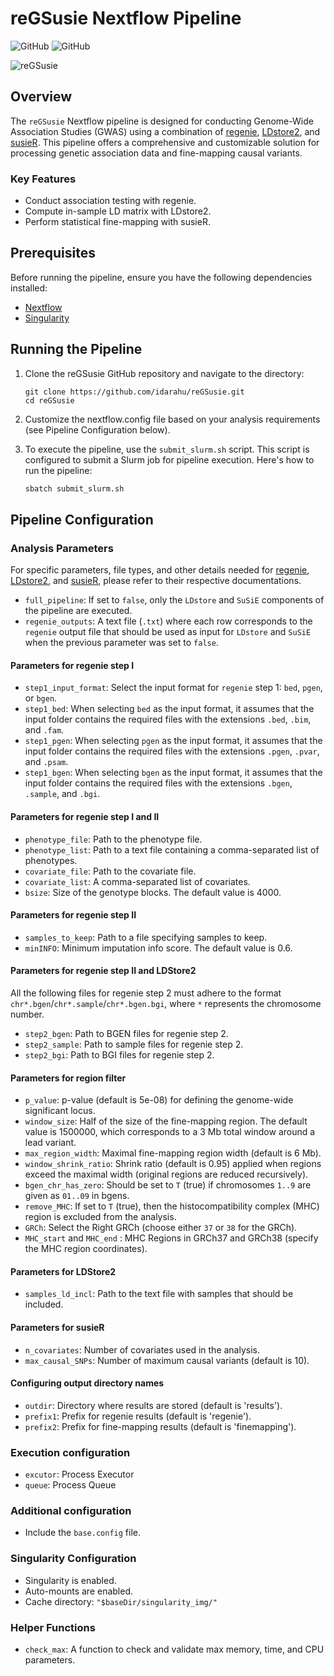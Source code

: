 # reGSusie Nextflow Pipeline
![GitHub](https://img.shields.io/badge/Version-1.0.0-blue.svg)
![GitHub](https://img.shields.io/badge/Nextflow-22.04.3-brightgreen.svg)

![reGSusie](https://github.com/AlasooLab/reGSusie/assets/102286655/9edeb237-7cde-4209-a1c5-fd6d6d73cc61)


## Overview

The `reGSusie` Nextflow pipeline is designed for conducting Genome-Wide Association Studies (GWAS) using a combination of [regenie](https://rgcgithub.github.io/regenie/), [LDstore2](http://christianbenner.com/#), and [susieR](https://stephenslab.github.io/susieR/reference/susie_rss.html). This pipeline offers a comprehensive and customizable solution for processing genetic association data and fine-mapping causal variants.

### Key Features

- Conduct association testing with regenie.
- Compute in-sample LD matrix with LDstore2.
- Perform statistical fine-mapping with susieR.

## Prerequisites

Before running the pipeline, ensure you have the following dependencies installed:

- [Nextflow](https://www.nextflow.io/docs/latest/getstarted.html#installation)
- [Singularity](https://sylabs.io/singularity/)

## Running the Pipeline

1. Clone the reGSusie GitHub repository and navigate to the directory:

   ```shell
   git clone https://github.com/idarahu/reGSusie.git
   cd reGSusie
2. Customize the nextflow.config file based on your analysis requirements (see Pipeline Configuration below).
3. To execute the pipeline, use the `submit_slurm.sh` script. This script is configured to submit a Slurm job for pipeline execution. Here's how to run the pipeline:
   ```bash
   sbatch submit_slurm.sh

## Pipeline Configuration

### Analysis Parameters

For specific parameters, file types, and other details needed for [regenie](https://rgcgithub.github.io/regenie/), [LDstore2](http://christianbenner.com/#), and [susieR](https://stephenslab.github.io/susieR/reference/susie_rss.html), please refer to their respective documentations. 

- `full_pipeline`: If set to `false`, only the `LDstore` and `SuSiE` components of the pipeline are executed.
- `regenie_outputs`: A text file (`.txt`) where each row corresponds to the `regenie` output file that should be used as input for `LDstore` and `SuSiE` when the previous parameter was set to `false`.

#### Parameters for regenie step I

- `step1_input_format`: Select the input format for `regenie` step 1: `bed`, `pgen`, or `bgen`.
- `step1_bed`: When selecting `bed` as the input format, it assumes that the input folder contains the required files with the extensions `.bed`, `.bim`, and `.fam`.
- `step1_pgen`: When selecting `pgen` as the input format, it assumes that the input folder contains the required files with the extensions `.pgen`, `.pvar`, and `.psam`.
- `step1_bgen`: When selecting `bgen` as the input format, it assumes that the input folder contains the required files with the extensions `.bgen`, `.sample`, and `.bgi`.

#### Parameters for regenie step I and II

- `phenotype_file`: Path to the phenotype file.
- `phenotype_list`: Path to a text file containing a comma-separated list of phenotypes.
- `covariate_file`: Path to the covariate file.
- `covariate_list`: A comma-separated list of covariates.
- `bsize`: Size of the genotype blocks. The default value is 4000.

#### Parameters for regenie step II

- `samples_to_keep`: Path to a file specifying samples to keep.
- `minINFO`: Minimum imputation info score. The default value is 0.6.

#### Parameters for regenie step II and LDStore2

All the following files for regenie step 2 must adhere to the format `chr*.bgen`/`chr*.sample`/`chr*.bgen.bgi`, where `*` represents the chromosome number.
- `step2_bgen`: Path to BGEN files for regenie step 2.
- `step2_sample`: Path to sample files for regenie step 2.
- `step2_bgi`: Path to BGI files for regenie step 2.

#### Parameters for region filter

- `p_value`: p-value (default is 5e-08) for defining the genome-wide significant locus.
- `window_size`: Half of the size of the fine-mapping region. The default value is 1500000, which corresponds to a 3 Mb total window around a lead variant.
- `max_region_width`: Maximal fine-mapping region width (default is 6 Mb).
- `window_shrink_ratio`: Shrink ratio (default is 0.95) applied when regions exceed the maximal width (original regions are reduced recursively).
- `bgen_chr_has_zero`: Should be set to `T` (true) if chromosomes `1..9` are given as `01..09` in bgens.
- `remove_MHC`: If set to `T` (true), then the histocompatibility complex (MHC) region is excluded from the analysis.
- `GRCh`: Select the Right GRCh (choose either `37` or `38` for the GRCh).
- `MHC_start` and `MHC_end` : MHC Regions in GRCh37 and GRCh38 (specify the MHC region coordinates).

#### Parameters for LDStore2

- `samples_ld_incl`: Path to the text file with samples that should be included.

#### Parameters for susieR

- `n_covariates`: Number of covariates used in the analysis.
- `max_causal_SNPs`: Number of maximum causal variants (default is 10).

#### Configuring output directory names

- `outdir`: Directory where results are stored (default is 'results').
- `prefix1`: Prefix for regenie results (default is 'regenie').
- `prefix2`: Prefix for fine-mapping results (default is 'finemapping').

### Execution configuration

- `excutor`: Process Executor
- `queue`: Process Queue

### Additional configuration

- Include the `base.config` file.

### Singularity Configuration

- Singularity is enabled.
- Auto-mounts are enabled.
- Cache directory: `"$baseDir/singularity_img/"`

### Helper Functions

- `check_max`: A function to check and validate max memory, time, and CPU parameters.
